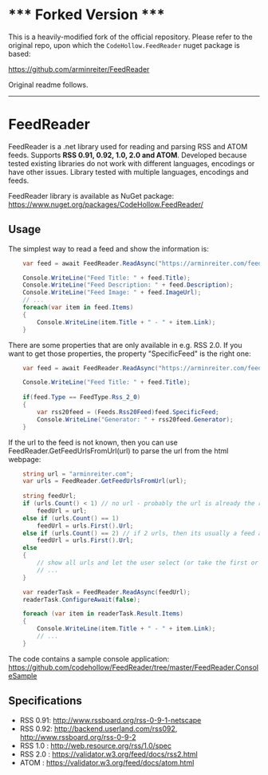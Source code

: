 # *** Forked Version ***

This is a heavily-modified fork of the official repository. Please refer to the original repo, upon which the `CodeHollow.FeedReader` nuget package is based:

https://github.com/arminreiter/FeedReader

Original readme follows.

-----

# FeedReader
FeedReader is a .net library used for reading and parsing RSS and ATOM feeds. Supports **RSS 0.91, 0.92, 1.0, 2.0 and ATOM**.
Developed because tested existing libraries do not work with different languages, encodings or have other issues. 
Library tested with multiple languages, encodings and feeds.

FeedReader library is available as NuGet package: https://www.nuget.org/packages/CodeHollow.FeedReader/

## Usage
The simplest way to read a feed and show the information is:
```csharp
    var feed = await FeedReader.ReadAsync("https://arminreiter.com/feed");

    Console.WriteLine("Feed Title: " + feed.Title);
    Console.WriteLine("Feed Description: " + feed.Description);
    Console.WriteLine("Feed Image: " + feed.ImageUrl);
    // ...
    foreach(var item in feed.Items)
    {
        Console.WriteLine(item.Title + " - " + item.Link);
    }
```

There are some properties that are only available in e.g. RSS 2.0. If you want to get those properties, the property "SpecificFeed" is the right one:

```csharp
    var feed = await FeedReader.ReadAsync("https://arminreiter.com/feed");

    Console.WriteLine("Feed Title: " + feed.Title);
            
    if(feed.Type == FeedType.Rss_2_0)
    {
        var rss20feed = (Feeds.Rss20Feed)feed.SpecificFeed;
        Console.WriteLine("Generator: " + rss20feed.Generator);
    }
```

If the url to the feed is not known, then you can use FeedReader.GetFeedUrlsFromUrl(url) to parse the url from the html webpage:

```csharp
    string url = "arminreiter.com";
    var urls = FeedReader.GetFeedUrlsFromUrl(url);
            
    string feedUrl;
    if (urls.Count() < 1) // no url - probably the url is already the right feed url
        feedUrl = url;
    else if (urls.Count() == 1)
        feedUrl = urls.First().Url;
    else if (urls.Count() == 2) // if 2 urls, then its usually a feed and a comments feed, so take the first per default
        feedUrl = urls.First().Url;
    else
    {
        // show all urls and let the user select (or take the first or ...)
        // ...
    }

    var readerTask = FeedReader.ReadAsync(feedUrl);
    readerTask.ConfigureAwait(false);

    foreach (var item in readerTask.Result.Items)
    {
        Console.WriteLine(item.Title + " - " + item.Link);
        // ...
    }
```


The code contains a sample console application: https://github.com/codehollow/FeedReader/tree/master/FeedReader.ConsoleSample


## Specifications
- RSS 0.91: http://www.rssboard.org/rss-0-9-1-netscape
- RSS 0.92: http://backend.userland.com/rss092, http://www.rssboard.org/rss-0-9-2
- RSS 1.0 : http://web.resource.org/rss/1.0/spec
- RSS 2.0 : https://validator.w3.org/feed/docs/rss2.html
- ATOM    : https://validator.w3.org/feed/docs/atom.html

